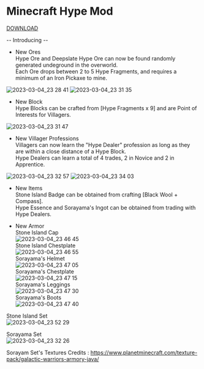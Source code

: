 # Minecraft Hype Mod

[DOWNLOAD](https://github.com/Divsonar/Minecraft-Hype-Mod/raw/main/streetwearmod-0.01-1.19.jar)

-- Introducing --

+ New Ores  
Hype Ore and Deepslate Hype Ore can now be found randomly generated undeground in the overworld.   
Each Ore drops between 2 to 5 Hype Fragments, and requires a minimum of an Iron Pickaxe to mine.  

![2023-03-04_23 28 41](https://user-images.githubusercontent.com/83642112/222915158-f9a78680-20d7-43c2-a6c7-76c99c1565d7.png)
![2023-03-04_23 31 35](https://user-images.githubusercontent.com/83642112/222914996-2c448839-d867-4f99-afba-1a15dfed3175.png)

+ New Block  
Hype Blocks can be crafted from [Hype Fragments x 9] and are Point of Interests for Villagers.  

![2023-03-04_23 31 47](https://user-images.githubusercontent.com/83642112/222915207-b0245e67-2d37-46d5-8d64-2c0ef4b0e267.png)

+ New Villager Professions  
Villagers can now learn the "Hype Dealer" profession as long as they are within a close distance of a Hype Block.   
Hype Dealers can learn a total of 4 trades, 2 in Novice and 2 in Apprentice.  

![2023-03-04_23 32 57](https://user-images.githubusercontent.com/83642112/222915657-8ed8afda-04ea-4958-8726-816b16144b63.png)
![2023-03-04_23 34 03](https://user-images.githubusercontent.com/83642112/222915289-27a3c406-e87c-4e1d-9d84-a2b39dc31117.png)

+ New Items  
Stone Island Badge can be obtained from crafting [Black Wool + Compass].  
Hype Essence and Sorayama's Ingot can be obtained from trading with Hype Dealers.  

+ New Armor  
Stone Island Cap   
![2023-03-04_23 46 45](https://user-images.githubusercontent.com/83642112/222915622-bf4988b0-cd51-429c-9dcd-dedd5e9ff122.png)  
Stone Island Chestplate  
![2023-03-04_23 46 55](https://user-images.githubusercontent.com/83642112/222915628-1619f587-9d8a-466f-99e1-87288fb0b86f.png)  
Sorayama's Helmet  
![2023-03-04_23 47 05](https://user-images.githubusercontent.com/83642112/222915634-030751e5-e677-47df-971e-1ec85e351322.png)  
Sorayama's Chestplate  
![2023-03-04_23 47 15](https://user-images.githubusercontent.com/83642112/222915637-d67771dc-023e-4777-b980-b9f00ad1f740.png)  
Sorayama's Leggings  
![2023-03-04_23 47 30](https://user-images.githubusercontent.com/83642112/222915640-a5e52edb-b5b3-46d7-ae34-e862c4ecb71c.png)  
Sorayama's Boots  
![2023-03-04_23 47 40](https://user-images.githubusercontent.com/83642112/222915643-9e9d9739-8bab-4cf4-a710-25115e3c2936.png)  

Stone Island Set  
![2023-03-04_23 52 29](https://user-images.githubusercontent.com/83642112/222915856-67ee3dca-8159-4dd1-bb52-e3037304a2f5.png)  


Sorayama Set   
![2023-03-04_23 32 26](https://user-images.githubusercontent.com/83642112/222915670-c68e488d-a187-47a7-8497-1db76d06138f.png)  
  
Sorayam Set's Textures Credits : https://www.planetminecraft.com/texture-pack/galactic-warriors-armory-java/
